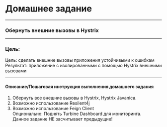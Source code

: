 # Домашнее задание

---
### Обернуть внешние вызовы в Hystrix

---
### Цель:
Цель: сделать внешние вызовы приложения устойчивыми к ошибкам\
Результат: приложение с изолированными с помощью Hystrix внешними вызовами

---
#### Описание/Пошаговая инструкция выполнения домашнего задания
1. Обернуть все внешние вызовы в Hystrix, Hystrix Javanica.
2. Возможно использование Resilent4j
3. Возможно использование Feign Client \
   Опционально: Поднять Turbine Dashboard для мониторинга.\
   Данное задание НЕ засчитывает предыдущие!